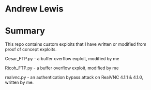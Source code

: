 # Andrew Lewis

<h1>Summary</h1>
This repo contains custom exploits that I have written or modified from proof of concept exploits.

Cesar_FTP.py - a buffer overflow exploit, modified by me

Ricoh_FTP.py - a buffer overflow exploit, modified by me

realvnc.py - an authentication bypass attack on RealVNC 4.1.1 & 4.1.0, written by me.
